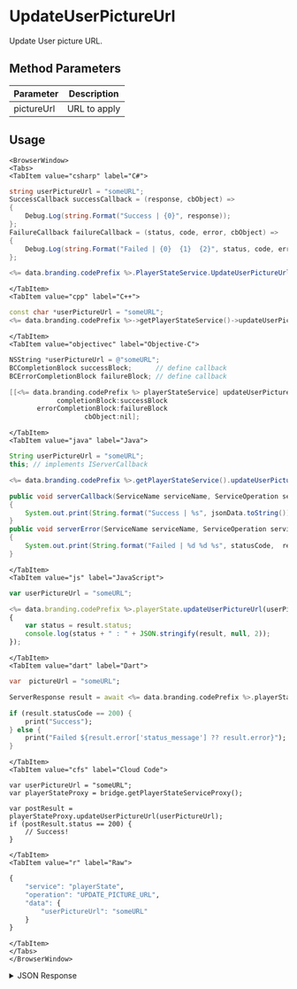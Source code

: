 # UpdateUserPictureUrl

Update User picture URL.

<PartialServop service_name="playerState" operation_name="UPDATE_PICTURE_URL" />

## Method Parameters

| Parameter  | Description  |
| ---------- | ------------ |
| pictureUrl | URL to apply |

## Usage

```mdx-code-block
<BrowserWindow>
<Tabs>
<TabItem value="csharp" label="C#">
```

```csharp
string userPictureUrl = "someURL";
SuccessCallback successCallback = (response, cbObject) =>
{
    Debug.Log(string.Format("Success | {0}", response));
};
FailureCallback failureCallback = (status, code, error, cbObject) =>
{
    Debug.Log(string.Format("Failed | {0}  {1}  {2}", status, code, error));
};

<%= data.branding.codePrefix %>.PlayerStateService.UpdateUserPictureUrl(userPictureUrl, successCallback, failureCallback);
```

```mdx-code-block
</TabItem>
<TabItem value="cpp" label="C++">
```

```cpp
const char *userPictureUrl = "someURL";
<%= data.branding.codePrefix %>->getPlayerStateService()->updateUserPictureUrl(userPictureUrl, this);
```

```mdx-code-block
</TabItem>
<TabItem value="objectivec" label="Objective-C">
```

```objectivec
NSString *userPictureUrl = @"someURL";
BCCompletionBlock successBlock;      // define callback
BCErrorCompletionBlock failureBlock; // define callback

[[<%= data.branding.codePrefix %> playerStateService] updateUserPictureUrl:userPictureUrl
            completionBlock:successBlock
       errorCompletionBlock:failureBlock
                   cbObject:nil];
```

```mdx-code-block
</TabItem>
<TabItem value="java" label="Java">
```

```java
String userPictureUrl = "someURL";
this; // implements IServerCallback

<%= data.branding.codePrefix %>.getPlayerStateService().updateUserPictureUrl(userPictureUrl, this);

public void serverCallback(ServiceName serviceName, ServiceOperation serviceOperation, JSONObject jsonData)
{
    System.out.print(String.format("Success | %s", jsonData.toString()));
}
public void serverError(ServiceName serviceName, ServiceOperation serviceOperation, int statusCode, int reasonCode, String jsonError)
{
    System.out.print(String.format("Failed | %d %d %s", statusCode,  reasonCode, jsonError.toString()));
}
```

```mdx-code-block
</TabItem>
<TabItem value="js" label="JavaScript">
```

```javascript
var userPictureUrl = "someURL";

<%= data.branding.codePrefix %>.playerState.updateUserPictureUrl(userPictureUrl, result =>
{
	var status = result.status;
	console.log(status + " : " + JSON.stringify(result, null, 2));
});
```

```mdx-code-block
</TabItem>
<TabItem value="dart" label="Dart">
```

```dart
var  pictureUrl = "someURL";

ServerResponse result = await <%= data.branding.codePrefix %>.playerStateService.updateUserPictureUrl(pictureUrl:pictureUrl);

if (result.statusCode == 200) {
    print("Success");
} else {
    print("Failed ${result.error['status_message'] ?? result.error}");
}
```

```mdx-code-block
</TabItem>
<TabItem value="cfs" label="Cloud Code">
```

```cfscript
var userPictureUrl = "someURL";
var playerStateProxy = bridge.getPlayerStateServiceProxy();

var postResult = playerStateProxy.updateUserPictureUrl(userPictureUrl);
if (postResult.status == 200) {
    // Success!
}
```

```mdx-code-block
</TabItem>
<TabItem value="r" label="Raw">
```

```r
{
	"service": "playerState",
	"operation": "UPDATE_PICTURE_URL",
	"data": {
		"userPictureUrl": "someURL"
	}
}
```

```mdx-code-block
</TabItem>
</Tabs>
</BrowserWindow>
```

<details>
<summary>JSON Response</summary>

```json
{
    "status": 200,
    "data": {
        "playerPictureUrl": "https://some.domain.com/mypicture.jpg"
    }
}
```

</details>
